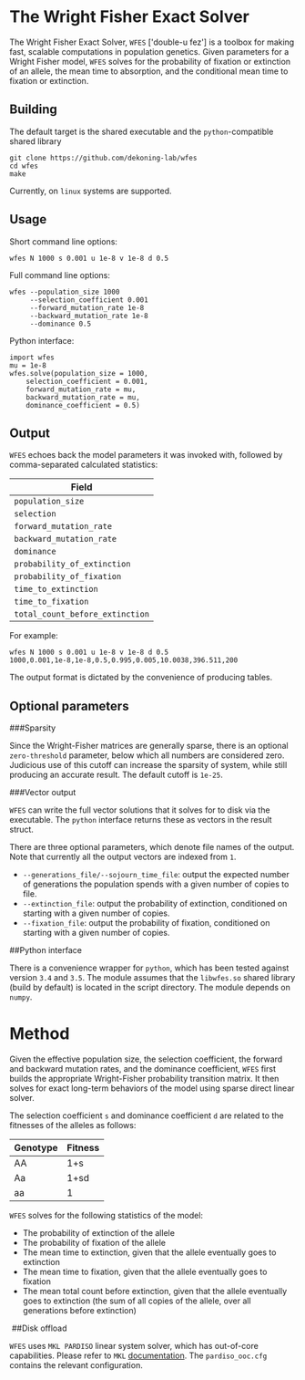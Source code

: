 # The Wright Fisher Exact Solver

The Wright Fisher Exact Solver, `WFES` ['double-u fez'] is a toolbox for making fast, scalable computations in population genetics. Given parameters for a Wright Fisher model, `WFES` solves for the probability of fixation or extinction of an allele, the mean time to absorption, and the conditional mean time to fixation or extinction.

## Building
The default target is the shared executable and the `python`-compatible shared library
```
git clone https://github.com/dekoning-lab/wfes
cd wfes
make
```
Currently, on `linux` systems are supported.

## Usage

Short command line options:
```lang=bash
wfes N 1000 s 0.001 u 1e-8 v 1e-8 d 0.5
```

Full command line options:
```lang=bash
wfes --population_size 1000
     --selection_coefficient 0.001
     --forward_mutation_rate 1e-8
     --backward_mutation_rate 1e-8
     --dominance 0.5
```

Python interface:
```lang=python
import wfes
mu = 1e-8
wfes.solve(population_size = 1000,
    selection_coefficient = 0.001,
    forward_mutation_rate = mu,
    backward_mutation_rate = mu,
    dominance_coefficient = 0.5)
```

## Output

`WFES` echoes back the model parameters it was invoked with, followed by comma-separated calculated statistics:

|Field|
|---|
|`population_size`|
|`selection`|
|`forward_mutation_rate`|
|`backward_mutation_rate`|
|`dominance`|
|`probability_of_extinction`|
|`probability_of_fixation`|
|`time_to_extinction`|
|`time_to_fixation`|
|`total_count_before_extinction`|

For example:
```
wfes N 1000 s 0.001 u 1e-8 v 1e-8 d 0.5
1000,0.001,1e-8,1e-8,0.5,0.995,0.005,10.0038,396.511,200
```

The output format is dictated by the convenience of producing tables.

## Optional parameters

###Sparsity

Since the Wright-Fisher matrices are generally sparse, there is an optional `zero-threshold` parameter, below which all numbers are considered zero. Judicious use of this cutoff can increase the sparsity of system, while still producing an accurate result. The default cutoff is `1e-25`.

###Vector output

`WFES` can write the full vector solutions that it solves for to disk via the executable. The `python` interface returns these as vectors in the result struct.

There are three optional parameters, which denote file names of the output. Note that currently all the output vectors are indexed from `1`.

- `--generations_file/--sojourn_time_file`: output the expected number of generations the population spends with a given number of copies to file.
- `--extinction_file`: output the probability of extinction, conditioned on starting with a given number of copies.
- `--fixation_file`: output the probability of fixation, conditioned on starting with a given number of copies.

##Python interface

There is a convenience wrapper for `python`, which has been tested against version `3.4` and `3.5`. The module assumes that the `libwfes.so` shared library (build by default) is located in the script directory. The module depends on `numpy`.

# Method

​Given the effective population size, the selection coefficient, the forward and backward mutation rates, and the dominance coefficient, `WFES` first builds the appropriate Wright-Fisher probability transition matrix. It then solves for exact long-term behaviors of the model using sparse direct linear solver.

The selection coefficient `s` and dominance coefficient `d` are related to the fitnesses of the alleles as follows:

Genotype | Fitness
---- | ----
AA | 1+s
Aa | 1+sd
aa | 1

`WFES` solves for the following statistics of the model:

- The probability of extinction of the allele
- The probability of fixation of the allele
- The mean time to extinction, given that the allele eventually goes to extinction
- The mean time to fixation, given that the allele eventually goes to fixation
- The mean total count before extinction, given that the allele eventually goes to extinction (the sum of all copies of the allele, over all generations before extinction)

​
##Disk offload

`WFES` uses `MKL PARDISO` linear system solver, which has out-of-core capabilities. Please refer to `MKL` [documentation](https://software.intel.com/en-us/articles/how-to-use-ooc-pardiso). The `pardiso_ooc.cfg` contains the relevant configuration.
